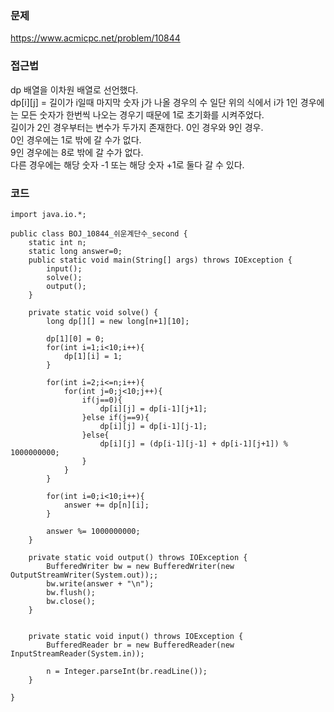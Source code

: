 ### 문제
https://www.acmicpc.net/problem/10844

### 접근법
dp 배열을 이차원 배열로 선언했다.   
dp[i][j] = 길이가 i일때 마지막 숫자 j가 나올 경우의 수
일단 위의 식에서 i가 1인 경우에는 모든 숫자가 한번씩 나오는 경우기 때문에 1로 초기화를 시켜주었다.   
길이가 2인 경우부터는 변수가 두가지 존재한다. 0인 경우와 9인 경우.   
0인 경우에는 1로 밖에 갈 수가 없다.   
9인 경우에는 8로 밖에 갈 수가 없다.   
다른 경우에는 해당 숫자 -1 또는 해당 숫자 +1로 둘다 갈 수 있다.   
 
### 코드
```$xslt
import java.io.*;

public class BOJ_10844_쉬운계단수_second {
    static int n;
    static long answer=0;
    public static void main(String[] args) throws IOException {
        input();
        solve();
        output();
    }

    private static void solve() {
        long dp[][] = new long[n+1][10];

        dp[1][0] = 0;
        for(int i=1;i<10;i++){
            dp[1][i] = 1;
        }

        for(int i=2;i<=n;i++){
            for(int j=0;j<10;j++){
                if(j==0){
                    dp[i][j] = dp[i-1][j+1];
                }else if(j==9){
                    dp[i][j] = dp[i-1][j-1];
                }else{
                    dp[i][j] = (dp[i-1][j-1] + dp[i-1][j+1]) % 1000000000;
                }
            }
        }

        for(int i=0;i<10;i++){
            answer += dp[n][i];
        }

        answer %= 1000000000;
    }

    private static void output() throws IOException {
        BufferedWriter bw = new BufferedWriter(new OutputStreamWriter(System.out));;
        bw.write(answer + "\n");
        bw.flush();
        bw.close();
    }


    private static void input() throws IOException {
        BufferedReader br = new BufferedReader(new InputStreamReader(System.in));
        
        n = Integer.parseInt(br.readLine());
    }

}

```